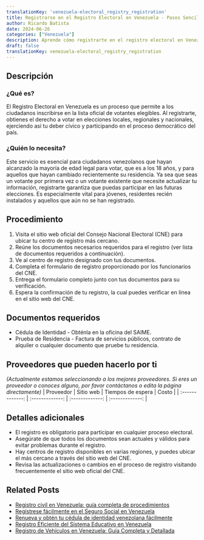 ```yaml
---
translationKey: 'venezuela-electoral_registry_registration'
title: Registrarse en el Registro Electoral en Venezuela - Pasos Sencillos
author: Ricardo Batista
date: 2024-06-26
categories: ["Venezuela"]
description: Aprende cómo registrarte en el registro electoral en Venezuela con nuestra guía paso a paso y lista de documentos esenciales.
draft: false
translationKey: venezuela-electoral_registry_registration
---
```


## Descripción
### ¿Qué es?
El Registro Electoral en Venezuela es un proceso que permite a los ciudadanos inscribirse en la lista oficial de votantes elegibles. Al registrarte, obtienes el derecho a votar en elecciones locales, regionales y nacionales, ejerciendo así tu deber cívico y participando en el proceso democrático del país.

### ¿Quién lo necesita?
Este servicio es esencial para ciudadanos venezolanos que hayan alcanzado la mayoría de edad legal para votar, que es a los 18 años, y para aquellos que hayan cambiado recientemente su residencia. Ya sea que seas un votante por primera vez o un votante existente que necesite actualizar tu información, registrarte garantiza que puedas participar en las futuras elecciones. Es especialmente vital para jóvenes, residentes recién instalados y aquellos que aún no se han registrado.

## Procedimiento

1. Visita el sitio web oficial del Consejo Nacional Electoral (CNE) para ubicar tu centro de registro más cercano.
2. Reúne los documentos necesarios requeridos para el registro (ver lista de documentos requeridos a continuación).
3. Ve al centro de registro designado con tus documentos.
4. Completa el formulario de registro proporcionado por los funcionarios del CNE.
5. Entrega el formulario completo junto con tus documentos para su verificación.
6. Espera la confirmación de tu registro, la cual puedes verificar en línea en el sitio web del CNE.

## Documentos requeridos

- Cédula de Identidad - Obténla en la oficina del SAIME.
- Prueba de Residencia - Factura de servicios públicos, contrato de alquiler o cualquier documento que pruebe tu residencia.

## Proveedores que pueden hacerlo por ti
_(Actualmente estamos seleccionando a los mejores proveedores. Si eres un proveedor o conoces alguno, por favor contáctanos o edita la página directamente)_
| Proveedor       |     Sitio web    |     Tiempos de espera   |       Costo     |
| :-------------: | :-------------: |  :-------------: | :-------------: |

## Detalles adicionales

- El registro es obligatorio para participar en cualquier proceso electoral.
- Asegúrate de que todos los documentos sean actuales y válidos para evitar problemas durante el registro.
- Hay centros de registro disponibles en varias regiones, y puedes ubicar el más cercano a través del sitio web del CNE.
- Revisa las actualizaciones o cambios en el proceso de registro visitando frecuentemente el sitio web oficial del CNE.


## Related Posts

- [Registro civil en Venezuela: guía completa de procedimientos](https://tramitit.com/es/guides/venezuela/inscripción_en_el_registro_civil/)
- [Regístrese fácilmente en el Seguro Social en Venezuela](https://tramitit.com/es/guides/venezuela/inscripción_en_la_seguridad_social/)
- [Renueva y obtén tu cédula de identidad venezolana fácilmente](https://tramitit.com/es/guides/venezuela/cédula_de_identidad/)
- [Registro Eficiente del Sistema Educativo en Venezuela](https://tramitit.com/es/guides/venezuela/inscripción_al_sistema_educativo/)
- [Registro de Vehículos en Venezuela: Guía Completa y Detallada](https://tramitit.com/es/guides/venezuela/registro_de_vehículo/)